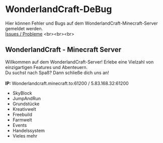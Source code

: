 # WonderlandCraft-DeBug
Hier können Fehler und Bugs auf dem WonderlandCraft-Minecraft-Server gemeldet werden.<br>
[Issues / Probleme]([https://github.com/RaptorXilef/MinecraftLogFilterScript/commit/a3c8f70787e4170181938b44331450c2b738262e](https://github.com/RaptorXilef/WonderlandCraft-DeBug/issues))
<br><br><br>

## WonderlandCraft - Minecraft Server
Willkommen auf dem WonderlandCraft-Server! Erlebe eine Vielzahl von einzigartigen Features und Abenteuern.<br>
Du suchst nach Spaß? Dann schließe dich uns an!
<br><br>
<b> IP: </b> Wonderlandcraft.minecraft.to:61200 / 5.83.168.32:61200


- SkyBlock
- JumpAndRun
- Grundstücke
- Kreativwelt
- Freebuild
- Farmwelt
- Events
- Handelssystem
- Vieles mehr


